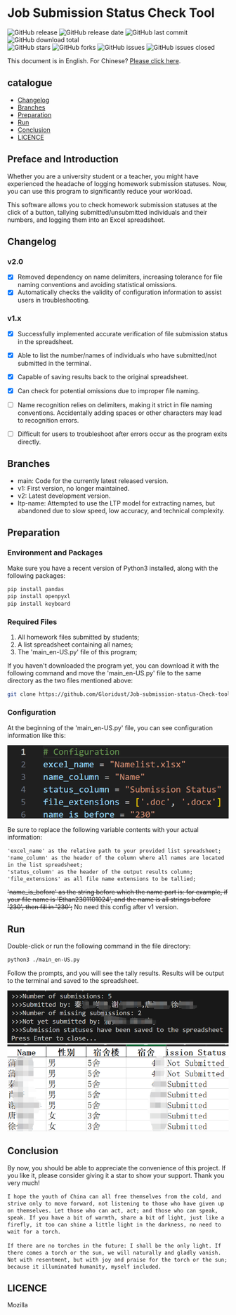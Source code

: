 # Job Submission Status Check Tool

![GitHub release](https://img.shields.io/github/v/release/Gloridust/Job-submission-status-Check-tool?style=flat-square)
![GitHub release date](https://img.shields.io/github/release-date/Gloridust/Job-submission-status-Check-tool?style=flat-square)
![GitHub last commit](https://img.shields.io/github/last-commit/Gloridust/Job-submission-status-Check-tool?style=flat-square)
![GitHub download total](https://img.shields.io/github/downloads/Gloridust/Job-submission-status-Check-tool/total?style=flat-square)  
![GitHub stars](https://img.shields.io/github/stars/Gloridust/Job-submission-status-Check-tool?style=flat-square)
![GitHub forks](https://img.shields.io/github/forks/Gloridust/Job-submission-status-Check-tool?style=flat-square)
![GitHub issues](https://img.shields.io/github/issues/Gloridust/Job-submission-status-Check-tool?style=flat-square)
![GitHub issues closed](https://img.shields.io/github/issues-closed/Gloridust/Job-submission-status-Check-tool?style=flat-square)  

This document is in English. For Chinese? [Please click here](README.md).

## catalogue

- [Changelog](#changelog)
- [Branches](#branches)
- [Preparation](#preparation)
- [Run](#run)
- [Conclusion](#conclusion)
- [LICENCE](#licence)

## Preface and Introduction

Whether you are a university student or a teacher, you might have experienced the headache of logging homework submission statuses. Now, you can use this program to significantly reduce your workload.

This software allows you to check homework submission statuses at the click of a button, tallying submitted/unsubmitted individuals and their numbers, and logging them into an Excel spreadsheet.

## Changelog

### v2.0

- [x] Removed dependency on name delimiters, increasing tolerance for file naming conventions and avoiding statistical omissions.
- [x] Automatically checks the validity of configuration information to assist users in troubleshooting.

### v1.x

- [x] Successfully implemented accurate verification of file submission status in the spreadsheet.
- [x] Able to list the number/names of individuals who have submitted/not submitted in the terminal.
- [x] Capable of saving results back to the original spreadsheet.
- [x] Can check for potential omissions due to improper file naming.

- [ ] Name recognition relies on delimiters, making it strict in file naming conventions. Accidentally adding spaces or other characters may lead to recognition errors.
- [ ] Difficult for users to troubleshoot after errors occur as the program exits directly.

## Branches

- main: Code for the currently latest released version.
- v1: First version, no longer maintained.
- v2: Latest development version.
- ltp-name: Attempted to use the LTP model for extracting names, but abandoned due to slow speed, low accuracy, and technical complexity.

## Preparation

### Environment and Packages

Make sure you have a recent version of Python3 installed, along with the following packages:

```bash
pip install pandas
pip install openpyxl
pip install keyboard
```

### Required Files

1. All homework files submitted by students;
2. A list spreadsheet containing all names;
3. The 'main_en-US.py' file of this program;

If you haven't downloaded the program yet, you can download it with the following command and move the 'main_en-US.py' file to the same directory as the two files mentioned above:

```bash
git clone https://github.com/Gloridust/Job-submission-status-Check-tool.git
```

### Configuration

At the beginning of the 'main_en-US.py' file, you can see configuration information like this:

![config.png](./src/config_en-US.png)

Be sure to replace the following variable contents with your actual information:

    'excel_name' as the relative path to your provided list spreadsheet;
    'name_column' as the header of the column where all names are located in the list spreadsheet;
    'status_column' as the header of the output results column;
    'file_extensions' as all file name extensions to be tallied;

~~'name_is_before' as the string before which the name part is: for example, if your file name is 'Ethan2301101024', and the name is all strings before '230', then fill in '230';~~ No need this config after v1 version.

## Run

Double-click or run the following command in the file directory:

```bash
python3 ./main_en-US.py
```

Follow the prompts, and you will see the tally results. Results will be output to the terminal and saved to the spreadsheet.

![result](./src/result_en-US.png)
![table](./src/table_en-US.png)

## Conclusion

By now, you should be able to appreciate the convenience of this project. If you like it, please consider giving it a star to show your support. Thank you very much!

    I hope the youth of China can all free themselves from the cold, and strive only to move forward, not listening to those who have given up on themselves. Let those who can act, act; and those who can speak, speak. If you have a bit of warmth, share a bit of light, just like a firefly, it too can shine a little light in the darkness, no need to wait for a torch.

    If there are no torches in the future: I shall be the only light. If there comes a torch or the sun, we will naturally and gladly vanish. Not with resentment, but with joy and praise for the torch or the sun; because it illuminated humanity, myself included.

## LICENCE

Mozilla